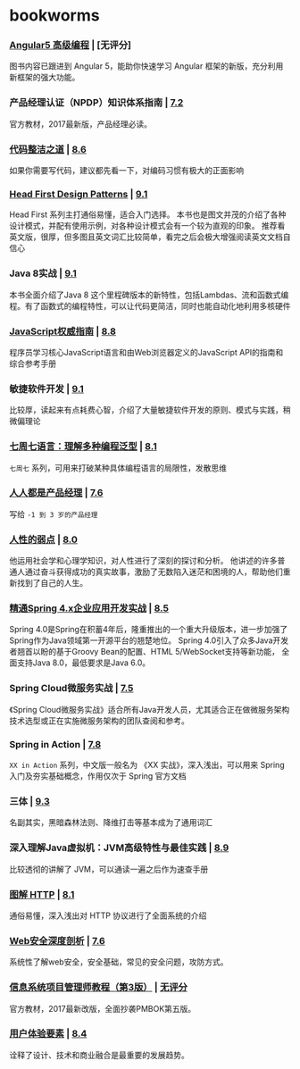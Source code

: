 # bookworms

### [Angular5 高级编程](https://github.com/oopstorm/bookworms/issues/21) | [无评分]

图书内容已跟进到 Angular 5，能助你快速学习 Angular 框架的新版，充分利用新框架的强大功能。

### 产品经理认证（NPDP）知识体系指南 | [7.2](https://book.douban.com/subject/27048727/)

官方教材，2017最新版，产品经理必读。

### [代码整洁之道](https://github.com/oopstorm/bookworms/issues/7) | [8.6](https://book.douban.com/subject/4199741/)

如果你需要写代码，建议都先看一下，对编码习惯有极大的正面影响

### [Head First Design Patterns](https://github.com/oopstorm/bookworms/issues/12) | [9.1](https://book.douban.com/subject/1400656/)

Head First 系列主打通俗易懂，适合入门选择。
本书也是图文并茂的介绍了各种设计模式，并配有使用示例，对各种设计模式会有一个较为直观的印象。
推荐看英文版，很厚，但多图且英文词汇比较简单，看完之后会极大增强阅读英文文档自信心

### Java 8实战 | [9.1](https://book.douban.com/subject/26772632/)

本书全面介绍了Java 8 这个里程碑版本的新特性，包括Lambdas、流和函数式编程。有了函数式的编程特性，可以让代码更简洁，同时也能自动化地利用多核硬件

### [JavaScript权威指南](https://github.com/oopstorm/bookworms/issues/11) | [8.8](https://book.douban.com/subject/10549733/)

程序员学习核心JavaScript语言和由Web浏览器定义的JavaScript API的指南和综合参考手册

### 敏捷软件开发 | [9.1](https://book.douban.com/subject/1140457/)

比较厚，读起来有点耗费心智，介绍了大量敏捷软件开发的原则、模式与实践，稍微偏理论

### [七周七语言：理解多种编程泛型](https://github.com/oopstorm/bookworms/issues/9) | [8.1](https://book.douban.com/subject/10555435/)

`七周七` 系列，可用来打破某种具体编程语言的局限性，发散思维

### [人人都是产品经理](https://github.com/oopstorm/bookworms/issues/15) | [7.6](https://book.douban.com/subject/4723970/)

写给 `-1 到 3 岁的产品经理`

### [人性的弱点](https://github.com/oopstorm/bookworms/issues/16) | [8.0](https://book.douban.com/subject/1837006/)

他运用社会学和心理学知识，对人性进行了深刻的探讨和分析。
他讲述的许多普通人通过奋斗获得成功的真实故事，激励了无数陷入迷茫和困境的人，帮助他们重新找到了自己的人生。

### [精通Spring 4.x企业应用开发实战](https://github.com/oopstorm/bookworms/issues/14) | [8.5](https://book.douban.com/subject/26952826/)

Spring 4.0是Spring在积蓄4年后，隆重推出的一个重大升级版本，进一步加强了Spring作为Java领域第一开源平台的翘楚地位。
Spring 4.0引入了众多Java开发者翘首以盼的基于Groovy Bean的配置、HTML 5/WebSocket支持等新功能，
全面支持Java 8.0，最低要求是Java 6.0。

### Spring Cloud微服务实战 | [7.5](https://book.douban.com/subject/27025912/)

《Spring Cloud微服务实战》适合所有Java开发人员，尤其适合正在做微服务架构技术选型或正在实施微服务架构的团队查阅和参考。

### Spring in Action | [7.8](https://book.douban.com/subject/24830012/)

`XX in Action` 系列，中文版一般名为 《XX 实战》，深入浅出，可以用来 Spring 入门及夯实基础概念，作用仅次于 Spring 官方文档

### 三体 | [9.3](https://book.douban.com/subject/6518605/)

名副其实，黑暗森林法则、降维打击等基本成为了通用词汇

### 深入理解Java虚拟机：JVM高级特性与最佳实践 | [8.9](https://book.douban.com/subject/24722612/)

比较透彻的讲解了 JVM，可以通读一遍之后作为速查手册

### [图解 HTTP](https://github.com/oopstorm/bookworms/issues/6) | [8.1](https://book.douban.com/subject/25863515/)

通俗易懂，深入浅出对 HTTP 协议进行了全面系统的介绍

### [Web安全深度剖析](https://github.com/oopstorm/bookworms/issues/10) | [7.6](https://book.douban.com/subject/26348894/)

系统性了解web安全，安全基础，常见的安全问题，攻防方式。

### [信息系统项目管理师教程（第3版）](https://github.com/oopstorm/bookworms/issues/8) | [无评分](https://book.douban.com/subject/27167826/)

官方教材，2017最新改版，全面抄袭PMBOK第五版。

### [用户体验要素](https://github.com/oopstorm/bookworms/issues/13) | [8.4](https://book.douban.com/subject/6523997/)

诠释了设计、技术和商业融合是最重要的发展趋势。

